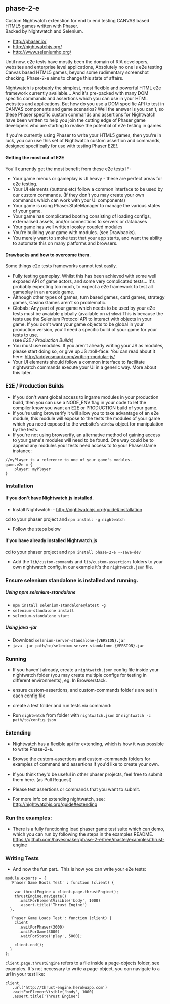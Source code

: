 ## phase-2-e
Custom Nightwatch extenstion for end to end testing CANVAS based HTML5 games written with Phaser.  
Backed by Nightwatch and Selenium.
- http://phaser.io/ 
- http://nightwatchjs.org/ 
- http://www.seleniumhq.org/

Until now, e2e tests have mostly been the domain of RIA developers, websites and enterprise level applications, 
Absolutely no one is e2e testing Canvas based HTML5 games, beyond some rudimentary screenshot checking. Phase-2-e aims to 
change this state of affairs.

Nightwatch is probably the simplest, most flexible and powerful HTML e2e framework currently available... And it's
pre-packed with many DOM specific commands and assertions which you can use in your HTML websites and applications. 
But how do you use a DOM specific API to test in CANVAS components and game scenarios?  Well the answer is you can't, so
 these Phaser specific custom commands and assertions for Nightwatch have been written to help you join the cutting edge
 of Phaser game developers who are starting to realise the potential of e2e testing in games.

If you're currently using Phaser to write your HTML5 games, then you're in luck, you can use this set of 
Nightwatch custom assertion and commands, designed specifically for use with testing Phaser E2E!.

#### Getting the most out of E2E

You'll currently get the most benefit from these e2e tests IF:

- Your game menus or gameplay is UI heavy - these are perfect areas for e2e testing. 
- Your UI elements (buttons etc) follow a common interface to be used by our custom commands. 
(If they don't you may create your own commands which can work with your UI components)
- Your game is using Phaser.StateManager to manage the various states of your game.
- Your game has complicated booting consisting of loading configs, externalised assets, and/or connections to servers or databases
- Your game has well written loosley coupled modules
- You're building your game with modules. (see Drawbacks).
- You merely want to smoke test that your app starts, and want the ability to automate this on many platforms and browsers.
        
#### Drawbacks and how to overcome them.

Some things e2e tests frameworks cannot test easily.

- Fully testing gameplay.  Whilst this has been achieved with some well exposed API of game actors, and some
 very complicated tests... it's probably expecting too much, to expect a e2e framework to test all gameplay in an arcade game.
- Although other types of games, turn based games, card games, strategy games, Casino Games aren't so problematic.
- Globals: Any part of your game which needs to be used by your e2e tests must be avaiable globally (available on `window`) This 
 is because the tests use the Selenium Protocol API to interact with objects in your game.  If you don't want your game
 objects to be global in your production version, you'll need a specific build of your game for your tests to use.  
 (see *E2E / Production Builds*)
- You must use modules. If you aren't already writing your JS as modules, please start doing so, or give up JS :troll-face: You can 
 read about it here: http://addyosmani.com/writing-modular-js/
- Your UI elements should follow a common interface to facilitate nightwatch commands execute your UI in a generic way. More about this later.

### E2E / Production Builds
- If you don't want global access to ingame modules in your production build, then you  can use a NODE_ENV flag in your code to let the 
compiler know you want an E2E or PRODUCTION build of your game.
- If you're using browserify it will allow you to take advantage of an e2e module, this module will expose to the tests the modules of 
your game which you need exposed to the website's `window` object for manipulation by the tests.  
- If you're not using browserify, an alternative method of gaining access to your game's modules will need to be 
found.  One way could be to append any modules your tests need access to to your Phaser.Game instance:
```
//myPlayer is a reference to one of your game's modules.
game.e2e = {
    player: myPlayer
}
```

### Installation

#### If you don't have Nightwatch.js installed.

- Install Nightwatch: - http://nightwatchjs.org/guide#installation

cd to your phaser project and
`npm install -g nightwatch`

- Follow the steps below

#### If you have already installed Nightwatch.js

cd to your phaser project and
`npm install phase-2-e --save-dev`
 
- Add the `lib/custom-commands` and `lib/custom-assertions` folders to your own nightwatch config, in our example it's the `nightwatch.json` file.


### Ensure selenium standalone is installed and running.

##### Using npm selenium-standalone

- `npm install selenium-standalone@latest -g`
- `selenium-standalone install`
- `selenium-standalone start`

##### Using java -jar
- Download `selenium-server-standalone-{VERSION}.jar`
- `java -jar path/to/selenium-server-standalone-{VERSION}.jar`


### Running

- If you haven't already, create a `nightwatch.json` config file inside your nightwatch folder (you may create 
multiple configs for testing in different environments), eg. In Browserstack.

- ensure custom-assertions, and custom-commands folder's are set in each config file

- create a test folder and run tests via command:

- Run `nightwatch` from folder with `nightwatch.json` or `nightwatch -c path/to/config.json`


### Extending
- Nightwatch has a flexible api for extending, which is how it was possible to write Phase-2-e.

- Browse the custom-assertions and custom-commands folders for examples of command and assertions if you'd like to create
your own.

- If you think they'd be useful in other phaser projects, feel free to submit them here. (as Pull Request)

- Please test assertions or commands that you want to submit.

- For more info on extending nightwatch, see: http://nightwatchjs.org/guide#extending


### Run the examples:
- There is a fully functioning load phaser game test suite which can demo, which you can run by following the steps
in the examples README. https://github.com/hayesmaker/phase-2-e/tree/master/examples/thrust-engine


### Writing Tests
- And now the fun part.. This is how you can write your e2e tests:
```
module.exports = {
  'Phaser Game Boots Test' : function (client) {

    var thrustEngine = client.page.thrustEngine();
    thrustEngine.navigate()
      .waitForElementVisible('body', 1000)
      .assert.title('Thrust Engine')
  },

  'Phaser Game Loads Test': function (client) {
    client
      .waitForPhaser(3000)
      .waitForGame(3000)
      .waitForState('play', 5000);

    client.end();
  }
};
```

`client.page.thrustEngine` refers to a file inside a page-objects folder, see examples.
It's not necessary to write a page-object, you can navigate to a url in your test like:

```
client
   .url('http://thrust-engine.herokuapp.com')
   .waitForElementVisible('body', 1000)
   .assert.title('Thrust Engine')
```
